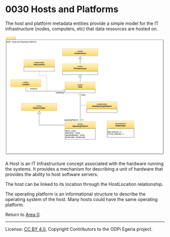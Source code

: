 <!-- SPDX-License-Identifier: CC-BY-4.0 -->
<!-- Copyright Contributors to the ODPi Egeria project. -->

# 0030 Hosts and Platforms

The host and platform metadata entities provide a simple model for the
IT infrastructure (nodes, computers, etc) that data resources are hosted on.

![UML](0030-Hosts-and-Platforms.png#pagewidth)

A Host is an IT Infrastructure concept associated with the hardware running the systems.
It provides a mechanism for describing a unit of hardware that provides the ability to host software servers.

The host can be linked to its location through the HostLocation relationship.

The operating platform is an informational structure to describe the
operating system of the host.
Many hosts could have the same operating platform.


Return to [Area 0](Area-0-models.md).

----
License: [CC BY 4.0](https://creativecommons.org/licenses/by/4.0/),
Copyright Contributors to the ODPi Egeria project.